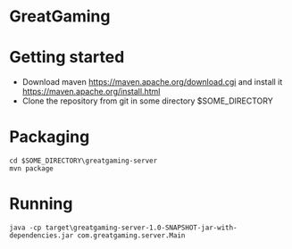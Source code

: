 # GreatGaming
# Getting started
- Download maven https://maven.apache.org/download.cgi and install it https://maven.apache.org/install.html
- Clone the repository from git in some directory $SOME_DIRECTORY

# Packaging
```
cd $SOME_DIRECTORY\greatgaming-server
mvn package
```

# Running
```
java -cp target\greatgaming-server-1.0-SNAPSHOT-jar-with-dependencies.jar com.greatgaming.server.Main
```